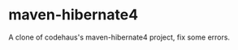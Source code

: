 maven-hibernate4
================

A clone of codehaus's  maven-hibernate4 project, fix some errors.
